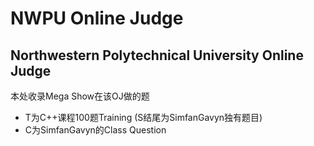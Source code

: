 # NWPU Online Judge

## Northwestern Polytechnical University Online Judge

本处收录Mega Show在该OJ做的题  

* T为C++课程100题Training (S结尾为SimfanGavyn独有题目)
* C为SimfanGavyn的Class Question  